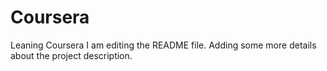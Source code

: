# Coursera
Leaning Coursera
I am editing the README file. Adding some more details about the project description.
